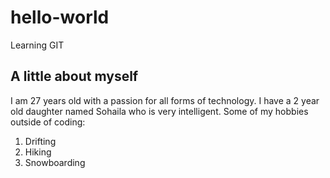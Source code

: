 # hello-world
Learning GIT
## A little about myself
I am 27 years old with a passion for all forms of technology.
I have a 2 year old daughter named Sohaila who is very intelligent.
Some of my hobbies outside of coding:
1. Drifting
2. Hiking
3. Snowboarding
